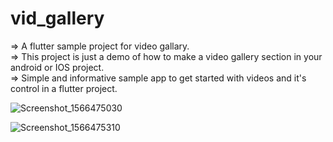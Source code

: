 # vid_gallery

=> A flutter sample project for video gallary.
<br>
=> This project is just a demo of how to make a video gallery section in your android or IOS project.
<br>
=> Simple and informative sample app to get started with videos and it's control in a flutter project.
<br>



![Screenshot_1566475030](https://user-images.githubusercontent.com/22419021/63512953-990ec800-c502-11e9-8592-2849709101d6.png)


![Screenshot_1566475310](https://user-images.githubusercontent.com/22419021/63513126-01f64000-c503-11e9-8972-0994eab773b9.png)
